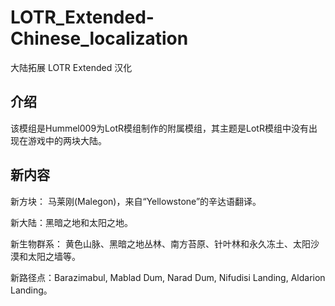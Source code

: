 # LOTR_Extended-Chinese_localization
大陆拓展 LOTR Extended 汉化

## 介绍
该模组是Hummel009为LotR模组制作的附属模组，其主题是LotR模组中没有出现在游戏中的两块大陆。

## 新内容
新方块： 马莱刚(Malegon)，来自“Yellowstone”的辛达语翻译。

新大陆：黑暗之地和太阳之地。

新生物群系： 黄色山脉、黑暗之地丛林、南方苔原、针叶林和永久冻土、太阳沙漠和太阳之墙等。

新路径点：Barazimabul, Mablad Dum, Narad Dum, Nifudisi Landing, Aldarion Landing。

